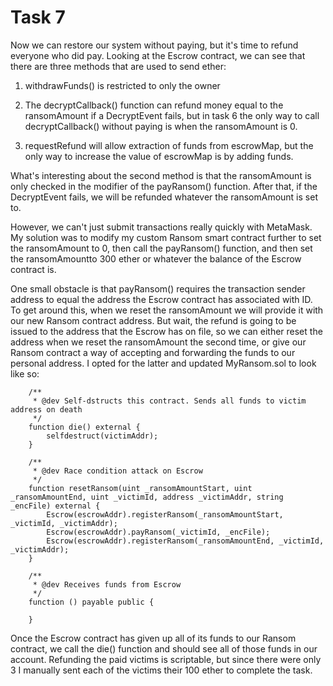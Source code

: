 # Task 7

Now we can restore our system without paying, but it's time to refund
everyone who did pay. Looking at the Escrow contract, we can see that there
are three methods that are used to send ether:

1. withdrawFunds() is restricted to only the owner

2. The decryptCallback() function can refund money equal to the ransomAmount if
a DecryptEvent fails, but in task 6 the only way to call decryptCallback() 
without paying is when the ransomAmount is 0. 

3. requestRefund will allow extraction of funds from escrowMap, but the only
way to increase the value of escrowMap is by adding funds.

What's interesting about the second method is that the ransomAmount is only
checked in the modifier of the payRansom() function. After that, if the
DecryptEvent fails, we will be refunded whatever the ransomAmount is set to.

However, we can't just submit transactions really quickly with MetaMask. My
solution was to modify my custom Ransom smart contract further to set the 
ransomAmount to 0, then call the payRansom() function, and then set the 
ransomAmountto 300 ether or whatever the balance of the Escrow contract is. 

One small obstacle is that payRansom() requires the transaction sender address 
to equal the address the Escrow contract has associated with ID. To get around 
this, when we reset the ransomAmount we will provide it with our new Ransom 
contract address. But wait, the refund is going to be issued to the address that
the Escrow has on file, so we can either reset the address when we reset the 
ransomAmount the second time, or give our Ransom contract a way of accepting 
and forwarding the funds to our personal address. I opted for the latter and 
updated MyRansom.sol to look like so:
```
    /**
     * @dev Self-dstructs this contract. Sends all funds to victim address on death
     */
    function die() external {
        selfdestruct(victimAddr);
    }

    /**
     * @dev Race condition attack on Escrow
     */
    function resetRansom(uint _ransomAmountStart, uint _ransomAmountEnd, uint _victimId, address _victimAddr, string _encFile) external {
        Escrow(escrowAddr).registerRansom(_ransomAmountStart, _victimId, _victimAddr);
        Escrow(escrowAddr).payRansom(_victimId, _encFile);
        Escrow(escrowAddr).registerRansom(_ransomAmountEnd, _victimId, _victimAddr);
    }
    
    /**
     * @dev Receives funds from Escrow
     */ 
    function () payable public {
        
    }

```

Once the Escrow contract has given up all of its funds to our Ransom contract,
we call the die() function and should see all of those funds in our account.
Refunding the paid victims is scriptable, but since there were only 3 I manually
sent each of the victims their 100 ether to complete the task.
